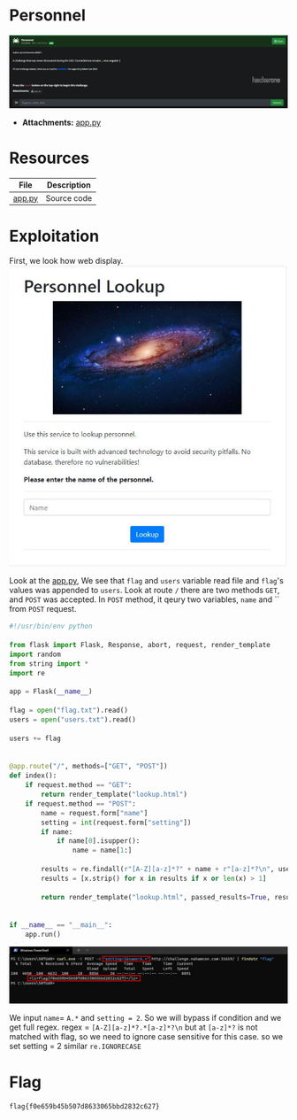 
# Personnel

![Personnel.PNG](https://github.com/vichhika/CTF-Writeup/blob/main/NahamCon%20CTF%202022/Personnel/resource/Personnel.PNG?raw=true)

- __Attachments:__ [app.py](resource/app.py)

# Resources
| File | Description |
|------|-------------|
| [app.py](resource/app.py) | Source code |

# Exploitation
First, we look how web display.
![lookup.jpeg](https://github.com/vichhika/CTF-Writeup/blob/main/NahamCon%20CTF%202022/Personnel/resource/lookup.jpeg?raw=true)

Look at the [app.py](resource/app.py), We see that `flag` and `users` variable read file and `flag`'s values was appended to `users`. Look at route `/` there are two methods `GET`, and `POST` was accepted. In `POST` method, it qeury two variables, `name` and `` from `POST` request.

```python
#!/usr/bin/env python

from flask import Flask, Response, abort, request, render_template
import random
from string import *
import re

app = Flask(__name__)

flag = open("flag.txt").read()
users = open("users.txt").read()

users += flag


@app.route("/", methods=["GET", "POST"])
def index():
    if request.method == "GET":
        return render_template("lookup.html")
    if request.method == "POST":
        name = request.form["name"]
        setting = int(request.form["setting"])
        if name:
            if name[0].isupper():
                name = name[1:]

        results = re.findall(r"[A-Z][a-z]*?" + name + r"[a-z]*?\n", users, setting)
        results = [x.strip() for x in results if x or len(x) > 1]

        return render_template("lookup.html", passed_results=True, results=results)


if __name__ == "__main__":
    app.run()
```


![exploit.jpeg](https://github.com/vichhika/CTF-Writeup/blob/main/NahamCon%20CTF%202022/Personnel/exploit.jpeg?raw=true)

We input `name`= `A.*`  and	`setting = 2`.	 So we will bypass if condition and we get full regex. 
regex = `[A-Z][a-z]*?.*[a-z]*?\n` but at `[a-z]*?` is not matched with flag, so we need to ignore case sensitive for this case.
so we set setting = 2 similar `re.IGNORECASE`
# Flag

```
flag{f0e659b45b507d8633065bbd2832c627}
```																																																																																					
